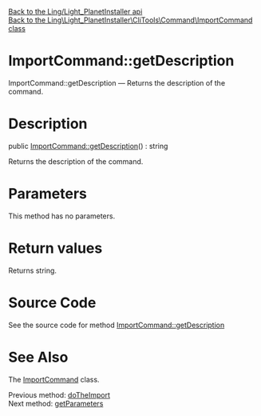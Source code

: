 [Back to the Ling/Light_PlanetInstaller api](https://github.com/lingtalfi/Light_PlanetInstaller/blob/master/doc/api/Ling/Light_PlanetInstaller.md)<br>
[Back to the Ling\Light_PlanetInstaller\CliTools\Command\ImportCommand class](https://github.com/lingtalfi/Light_PlanetInstaller/blob/master/doc/api/Ling/Light_PlanetInstaller/CliTools/Command/ImportCommand.md)


ImportCommand::getDescription
================



ImportCommand::getDescription — Returns the description of the command.




Description
================


public [ImportCommand::getDescription](https://github.com/lingtalfi/Light_PlanetInstaller/blob/master/doc/api/Ling/Light_PlanetInstaller/CliTools/Command/ImportCommand/getDescription.md)() : string




Returns the description of the command.




Parameters
================

This method has no parameters.


Return values
================

Returns string.








Source Code
===========
See the source code for method [ImportCommand::getDescription](https://github.com/lingtalfi/Light_PlanetInstaller/blob/master/CliTools/Command/ImportCommand.php#L125-L132)


See Also
================

The [ImportCommand](https://github.com/lingtalfi/Light_PlanetInstaller/blob/master/doc/api/Ling/Light_PlanetInstaller/CliTools/Command/ImportCommand.md) class.

Previous method: [doTheImport](https://github.com/lingtalfi/Light_PlanetInstaller/blob/master/doc/api/Ling/Light_PlanetInstaller/CliTools/Command/ImportCommand/doTheImport.md)<br>Next method: [getParameters](https://github.com/lingtalfi/Light_PlanetInstaller/blob/master/doc/api/Ling/Light_PlanetInstaller/CliTools/Command/ImportCommand/getParameters.md)<br>

